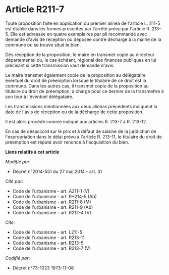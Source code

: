 # Article R211-7

Toute proposition faite en application du premier alinéa de l'article L. 211-5 est établie dans les formes prescrites par
l'arrêté prévu par l'article R. 213-5. Elle est adressée en quatre exemplaires par pli recommandé avec demande d'avis de
réception ou déposée contre décharge à la mairie de la commune où se trouve situé le bien. 

Dès réception de la proposition, le maire en transmet copie au directeur départemental ou, le cas échéant, régional des
finances publiques en lui précisant si cette transmission vaut demande d'avis. 

Le maire transmet également copie de la proposition au délégataire éventuel du droit de préemption lorsque le titulaire de ce
droit est la commune. Dans les autres cas, il transmet copie de la proposition au titulaire du droit de préemption, à charge
pour ce dernier de la transmettre à son tour à l'éventuel délégataire. 

Les transmissions mentionnées aux deux alinéas précédents indiquent la date de l'avis de réception ou de la décharge de cette
proposition. 

Il est alors procédé comme indiqué aux articles R. 213-7 à R. 213-12. 

En cas de désaccord sur le prix et à défaut de saisine de la juridiction de l'expropriation dans le délai prévu à l'article
R. 213-11, le titulaire du droit de préemption est réputé avoir renoncé à l'acquisition du bien.

**Liens relatifs à cet article**

_Modifié par_:

  - Décret n°2014-551 du 27 mai 2014 - art. 31

_Cité par_:

  - Code de l'urbanisme - art. A211-1 (V)
  - Code de l'urbanisme - art. R*214-5 (Ab)
  - Code de l'urbanisme - art. R211-8 (M)
  - Code de l'urbanisme - art. R211-9 (Ab)
  - Code de l'urbanisme - art. R212-4 (V)

_Cite_:

  - Code de l'urbanisme - art. L211-5
  - Code de l'urbanisme - art. R213-11
  - Code de l'urbanisme - art. R213-5
  - Code de l'urbanisme - art. R213-7 (V)

_Codifié par_:

  - Décret n°73-1023 1973-11-08
